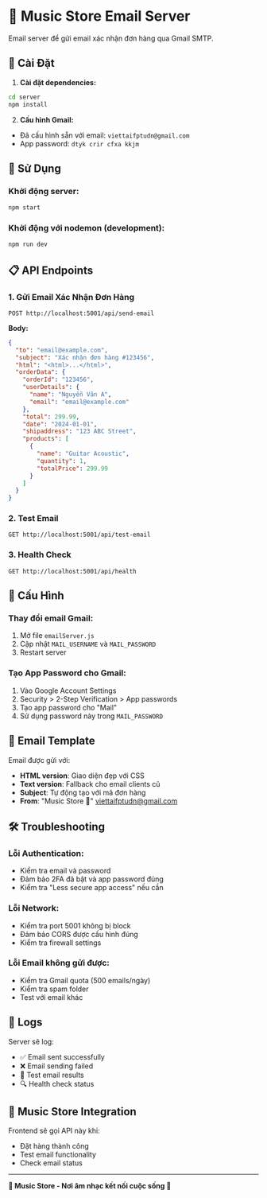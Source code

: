 # 📧 Music Store Email Server

Email server để gửi email xác nhận đơn hàng qua Gmail SMTP.

## 🚀 Cài Đặt

1. **Cài đặt dependencies:**
```bash
cd server
npm install
```

2. **Cấu hình Gmail:**
- Đã cấu hình sẵn với email: `viettaifptudn@gmail.com`
- App password: `dtyk crir cfxa kkjm`

## 🎯 Sử Dụng

### Khởi động server:
```bash
npm start
```

### Khởi động với nodemon (development):
```bash
npm run dev
```

## 📋 API Endpoints

### 1. Gửi Email Xác Nhận Đơn Hàng
```
POST http://localhost:5001/api/send-email
```

**Body:**
```json
{
  "to": "email@example.com",
  "subject": "Xác nhận đơn hàng #123456",
  "html": "<html>...</html>",
  "orderData": {
    "orderId": "123456",
    "userDetails": {
      "name": "Nguyễn Văn A",
      "email": "email@example.com"
    },
    "total": 299.99,
    "date": "2024-01-01",
    "shipaddress": "123 ABC Street",
    "products": [
      {
        "name": "Guitar Acoustic",
        "quantity": 1,
        "totalPrice": 299.99
      }
    ]
  }
}
```

### 2. Test Email
```
GET http://localhost:5001/api/test-email
```

### 3. Health Check
```
GET http://localhost:5001/api/health
```

## 🔧 Cấu Hình

### Thay đổi email Gmail:
1. Mở file `emailServer.js`
2. Cập nhật `MAIL_USERNAME` và `MAIL_PASSWORD`
3. Restart server

### Tạo App Password cho Gmail:
1. Vào Google Account Settings
2. Security > 2-Step Verification > App passwords
3. Tạo app password cho "Mail"
4. Sử dụng password này trong `MAIL_PASSWORD`

## 📧 Email Template

Email được gửi với:
- **HTML version**: Giao diện đẹp với CSS
- **Text version**: Fallback cho email clients cũ
- **Subject**: Tự động tạo với mã đơn hàng
- **From**: "Music Store 🎵" <viettaifptudn@gmail.com>

## 🛠️ Troubleshooting

### Lỗi Authentication:
- Kiểm tra email và password
- Đảm bảo 2FA đã bật và app password đúng
- Kiểm tra "Less secure app access" nếu cần

### Lỗi Network:
- Kiểm tra port 5001 không bị block
- Đảm bảo CORS được cấu hình đúng
- Kiểm tra firewall settings

### Lỗi Email không gửi được:
- Kiểm tra Gmail quota (500 emails/ngày)
- Kiểm tra spam folder
- Test với email khác

## 📝 Logs

Server sẽ log:
- ✅ Email sent successfully
- ❌ Email sending failed
- 📧 Test email results
- 🔍 Health check status

## 🎵 Music Store Integration

Frontend sẽ gọi API này khi:
- Đặt hàng thành công
- Test email functionality
- Check email status

---

**🎵 Music Store - Nơi âm nhạc kết nối cuộc sống 🎵** 